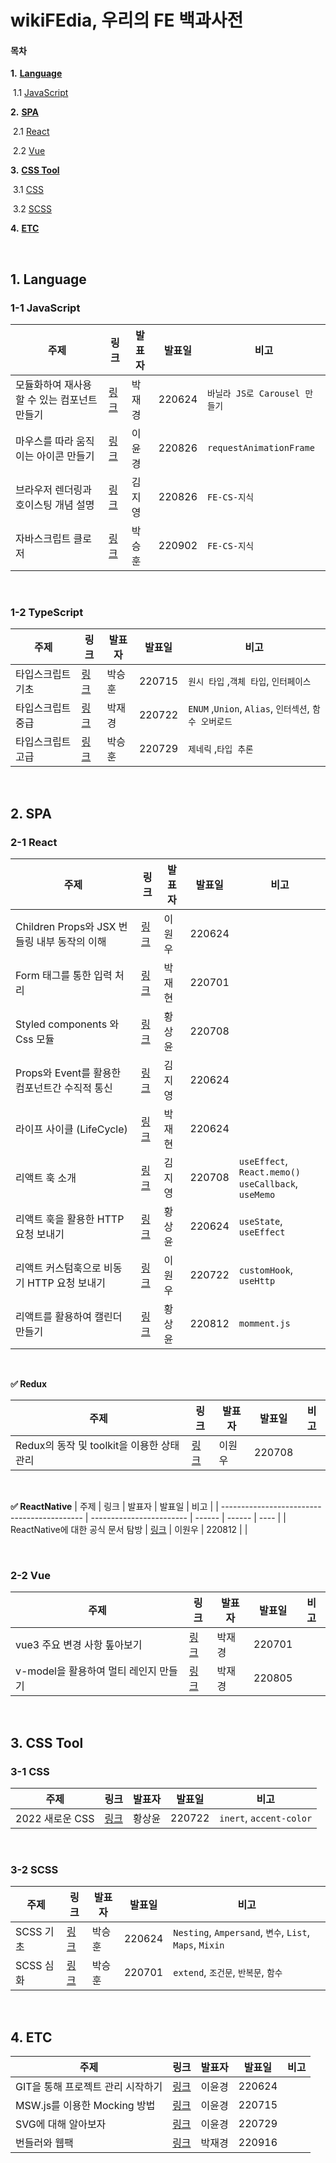 # wikiFEdia, 우리의 FE 백과사전

#### 목차

**1.** [**Language**](#1-language)

​    1.1  [JavaScript](#1-1-javascript) 

**2.** [**SPA**](#2-spa)

​    2.1 [React](#2-1-react)

​    2.2 [Vue](#2-2-vue)

**3.** [**CSS Tool**](#3-css-tool)

​    3.1 [CSS](#3-1-css)

​    3.2 [SCSS](#3-2-scss)

**4.** [**ETC**](#4-etc)


<br>

## 1. Language

### 1-1 JavaScript

| 주제                                        | 링크                     | 발표자 | 발표일 | 비고                          |
| ------------------------------------------- | ------------------------ | ------ | ------ | ----------------------------- |
| 모듈화하여 재사용할 수 있는 컴포넌트 만들기 | [링크](박재경/220624.md) | 박재경 | 220624 | `바닐라 JS로 Carousel 만들기` |
| 마우스를 따라 움직이는 아이콘 만들기 | [링크](이윤경/220826.md) | 이윤경 | 220826 | `requestAnimationFrame` |
| 브라우저 렌더링과 호이스팅 개념 설명 | [링크](김지영/220826.md) | 김지영 | 220826 | `FE-CS-지식` |
| 자바스크립트 클로저 | [링크](박승훈/220902.md) | 박승훈 | 220902 | `FE-CS-지식` |


<br>

### 1-2 TypeScript

| 주제              | 링크                     | 발표자 | 발표일 | 비고                                   |
| ----------------- | ------------------------ | ------ | ------ | -------------------------------------- |
| 타입스크립트 기초 | [링크](박승훈/220715.md) | 박승훈 | 220715 | `원시 타입` ,`객체 타입`, `인터페이스` |
| 타입스크립트 중급 | [링크](박재경/220722.md) | 박재경 | 220722 | `ENUM` ,`Union`, `Alias`, `인터섹션`, `함수 오버로드` |
| 타입스크립트 고급 | [링크](박승훈/220729.md) | 박승훈 | 220729 | `제네릭` ,`타입 추론` |

<br>

## 2. SPA

### 2-1 React

| 주제                                          | 링크                     | 발표자 | 발표일 | 비고                                                      |
| --------------------------------------------- | ------------------------ | ------ | ------ | --------------------------------------------------------- |
| Children Props와 JSX 번들링 내부 동작의 이해  | [링크](이원우/220624.md) | 이원우 | 220624 |                                                           |
| Form 태그를 통한 입력 처리                    | [링크](박재현/220701.md) | 박재현 | 220701 |                                                           |
| Styled components 와 Css 모듈                 | [링크](황상윤/220708.md) | 황상윤 | 220708 |                                                           |
| Props와 Event를 활용한 컴포넌트간 수직적 통신 | [링크](김지영/220624.md) | 김지영 | 220624 |                                                           |
| 라이프 사이클 (LifeCycle)                     | [링크](박재현/220624.md) | 박재현 | 220624 |                                                           |
| 리액트 훅 소개                                | [링크](김지영/220708.md) | 김지영 | 220708 | `useEffect`, `React.memo()`<br />`useCallback`, `useMemo` |
| 리액트 훅을 활용한 HTTP 요청 보내기           | [링크](황상윤/220624.md) | 황상윤 | 220624 | `useState`,  `useEffect`                                  |
| 리액트 커스텀훅으로 비동기 HTTP 요청 보내기         | [링크](이원우/220722.md) | 이원우 | 220722 | `customHook`,  `useHttp`                                  |
| 리액트를 활용하여 캘린더 만들기      | [링크](황상윤/220812.md) | 황상윤 | 220812 | `momment.js`                               |

<br>

**✅ Redux**

| 주제                                        | 링크                     | 발표자 | 발표일 | 비고 |
| ------------------------------------------- | ------------------------ | ------ | ------ | ---- |
| Redux의 동작 및  toolkit을 이용한 상태 관리 | [링크](이원우/220708.md) | 이원우 | 220708 |      |

<br>

**✅ ReactNative**
| 주제                                        | 링크                     | 발표자 | 발표일 | 비고 |
| ------------------------------------------- | ------------------------ | ------ | ------ | ---- |
| ReactNative에 대한 공식 문서 탐방 | [링크](이원우/220812.md) | 이원우 | 220812 |      |

<br>

### 2-2 Vue

| 주제                         | 링크                     | 발표자 | 발표일 | 비고 |
| ---------------------------- | ------------------------ | ------ | ------ | ---- |
| vue3 주요 변경 사항 톺아보기 | [링크](박재경/220701.md) | 박재경 | 220701 |      |
| v-model을 활용하여 멀티 레인지 만들기 | [링크](박재경/220805.md) | 박재경 | 220805 |      |

<br>

## 3. CSS Tool

### 3-1 CSS
| 주제      | 링크                     | 발표자 | 발표일 | 비고                                                     |
| --------- | ------------------------ | ------ | ------ | -------------------------------------------------------- |
| 2022 새로운 CSS| [링크](황상윤/220722.md) | 황상윤 | 220722 | `inert`, `accent-color` |

<br>

### 3-2 SCSS

| 주제      | 링크                     | 발표자 | 발표일 | 비고                                                     |
| --------- | ------------------------ | ------ | ------ | -------------------------------------------------------- |
| SCSS 기초 | [링크](박승훈/220624.md) | 박승훈 | 220624 | `Nesting`, `Ampersand`, `변수`, `List`, `Maps`,  `Mixin` |
| SCSS 심화 | [링크](박승훈/220701.md) | 박승훈 | 220701 | `extend`, `조건문`, `반복문`, `함수`                     |

<br>

## 4. ETC

| 주제                              | 링크                     | 발표자 | 발표일 | 비고 |
| --------------------------------- | ------------------------ | ------ | ------ | ---- |
| GIT을 통해 프로젝트 관리 시작하기 | [링크](이윤경/220624.md) | 이윤경 | 220624 |      |
| MSW.js를 이용한 Mocking 방법      | [링크](이윤경/220715.md) | 이윤경 | 220715 |      |
| SVG에 대해 알아보자               | [링크](이윤경/220729.md) | 이윤경 | 220729 |      |
| 번들러와 웹팩                     | [링크](박재경/220916.md) | 박재경 | 220916 |      |

<br>
